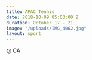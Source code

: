 ```yaml
---
title: APAC Tennis
date: 2018-10-09 05:03:00 Z
duration: October 17 - 21
image: "/uploads/IMG_4062.jpg"
layout: sport
---
```


@ CA